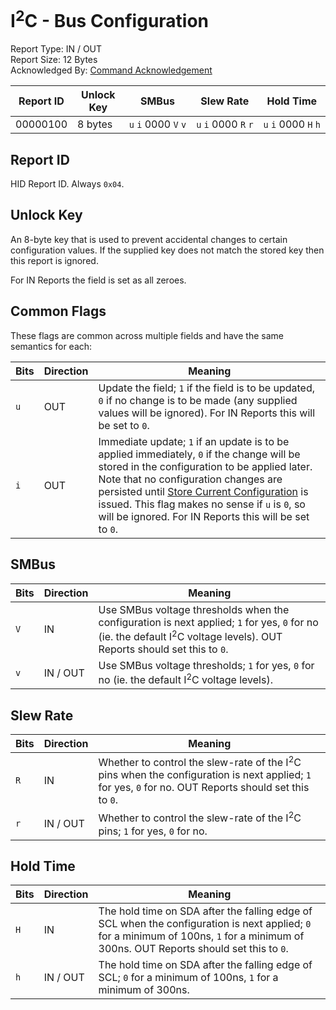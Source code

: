 # I<sup>2</sup>C - Bus Configuration
Report Type: IN / OUT<br />
Report Size: 12 Bytes<br />
Acknowledged By: [Command Acknowledgement](0x01.md)

| Report ID | Unlock Key | SMBus                                    | Slew Rate                                | Hold Time                                |
|-----------|------------|------------------------------------------|------------------------------------------|------------------------------------------|
| 00000100  | 8 bytes    | `u`&nbsp;`i`&nbsp;0000&nbsp;`V`&nbsp;`v` | `u`&nbsp;`i`&nbsp;0000&nbsp;`R`&nbsp;`r` | `u`&nbsp;`i`&nbsp;0000&nbsp;`H`&nbsp;`h` |

## Report ID
HID Report ID.  Always `0x04`.

## Unlock Key
An 8-byte key that is used to prevent accidental changes to certain configuration values.  If the supplied key does not match the stored key then this report is ignored.

For IN Reports the field is set as all zeroes.

## Common Flags
These flags are common across multiple fields and have the same semantics for each:

| Bits | Direction | Meaning                                                                                                                       |
|------|-----------|-------------------------------------------------------------------------------------------------------------------------------|
| `u`  | OUT       | Update the field; `1` if the field is to be updated, `0` if no change is to be made (any supplied values will be ignored).  For IN Reports this will be set to `0`. |
| `i`  | OUT       | Immediate update; `1` if an update is to be applied immediately, `0` if the change will be stored in the configuration to be applied later.  Note that no configuration changes are persisted until [Store Current Configuration](../../Core/Reports/0x08.md) is issued.  This flag makes no sense if `u` is `0`, so will be ignored.  For IN Reports this will be set to `0`. |

## SMBus

| Bits | Direction | Meaning                                                                                                                                                                            |
|------|-----------|------------------------------------------------------------------------------------------------------------------------------------------------------------------------------------|
| `V`  | IN        | Use SMBus voltage thresholds when the configuration is next applied; `1` for yes, `0` for no (ie. the default I<sup>2</sup>C voltage levels).  OUT Reports should set this to `0`. |
| `v`  | IN / OUT  | Use SMBus voltage thresholds; `1` for yes, `0` for no (ie. the default I<sup>2</sup>C voltage levels).                                                                             |

## Slew Rate

| Bits | Direction | Meaning                                                                                                                                                           |
|------|-----------|-------------------------------------------------------------------------------------------------------------------------------------------------------------------|
| `R`  | IN        | Whether to control the slew-rate of the I<sup>2</sup>C pins when the configuration is next applied; `1` for yes, `0` for no.  OUT Reports should set this to `0`. |
| `r`  | IN / OUT  | Whether to control the slew-rate of the I<sup>2</sup>C pins; `1` for yes, `0` for no.                                                                             |

## Hold Time

| Bits | Direction | Meaning                                                                                                                                                                                 |
|------|-----------|-----------------------------------------------------------------------------------------------------------------------------------------------------------------------------------------|
| `H`  | IN        | The hold time on SDA after the falling edge of SCL when the configuration is next applied; `0` for a minimum of 100ns, `1` for a minimum of 300ns.  OUT Reports should set this to `0`. |
| `h`  | IN / OUT  | The hold time on SDA after the falling edge of SCL; `0` for a minimum of 100ns, `1` for a minimum of 300ns.                                                                             |
